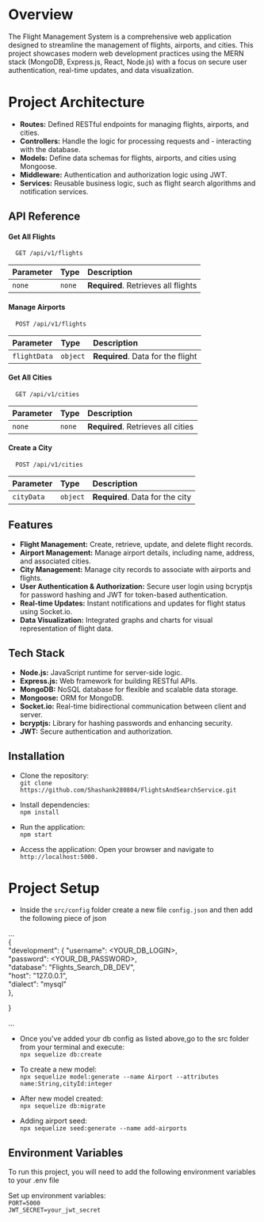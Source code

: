 
# Overview
The Flight Management System is a comprehensive web application designed to streamline the management of flights, airports, and cities. This project showcases modern web development practices using the MERN stack (MongoDB, Express.js, React, Node.js) with a focus on secure user authentication, real-time updates, and data visualization.

# Project Architecture
- **Routes:** Defined RESTful endpoints for managing flights, airports, and cities.
- **Controllers:** Handle the logic for processing requests and - interacting with the database.
- **Models:** Define data schemas for flights, airports, and cities using Mongoose.
- **Middleware:** Authentication and authorization logic using JWT.
- **Services:** Reusable business logic, such as flight search algorithms and notification services.



## API Reference

#### Get All Flights

```http
  GET /api/v1/flights
```

| Parameter | Type     | Description                         |
| :-------- | :------- | :---------------------------------- |
| `none`    | `none`   | **Required**. Retrieves all flights |

#### Manage Airports

```http
  POST /api/v1/flights
```

| Parameter         | Type     | Description                       |
| :---------------- | :------- | :-------------------------------- |
| `flightData`      | `object` | **Required**. Data for the flight |

#### Get All Cities

```http
  GET /api/v1/cities
```

| Parameter         | Type     | Description                        |
| :---------------- | :------- | :--------------------------------- |
| `none`            | `none`   | **Required**. Retrieves all cities |


#### Create a City

```http
  POST /api/v1/cities
```

| Parameter         | Type     | Description                        |
| :---------------- | :------- | :--------------------------------- |
| `cityData`        | `object` | **Required**. Data for the city    |


## Features

- **Flight Management:** Create, retrieve, update, and delete flight records.
- **Airport Management:** Manage airport details, including name, address, and associated cities.
- **City Management:** Manage city records to associate with airports and flights.
- **User Authentication & Authorization:** Secure user login using bcryptjs for password hashing and JWT for token-based authentication.
- **Real-time Updates:** Instant notifications and updates for flight status using Socket.io.
- **Data Visualization:** Integrated graphs and charts for visual representation of flight data.

## Tech Stack

- **Node.js:** JavaScript runtime for server-side logic.          
- **Express.js:** Web framework for building RESTful APIs.  
- **MongoDB:** NoSQL database for flexible and scalable data storage.
- **Mongoose:** ORM for MongoDB.  
- **Socket.io:** Real-time bidirectional communication between client and server.  
- **bcryptjs:** Library for hashing passwords and enhancing security.
- **JWT:** Secure authentication and authorization.


## Installation

- Clone the repository:     
  `git clone https://github.com/Shashank280804/FlightsAndSearchService.git`

- Install dependencies:       
  `npm install`

- Run the application:     
  `npm start`

- Access the application: Open your browser and navigate to
   `http://localhost:5000.`

# Project Setup

- Inside the `src/config` folder create a new file `config.json` and then add the following piece of json

...  
{  
"development": {
"username": <YOUR_DB_LOGIN>,  
"password": <YOUR_DB_PASSWORD>,  
"database": "Flights_Search_DB_DEV",  
"host": "127.0.0.1",  
"dialect": "mysql"  
},

}

...

- Once you've added your db config as listed above,go to the src folder from your terminal and execute:   
  `npx sequelize db:create`

- To create a new model:   
   `npx sequelize model:generate --name Airport --attributes name:String,cityId:integer`

- After new model created:  
  `npx sequelize db:migrate`

- Adding airport seed:  
  `npx sequelize seed:generate --name add-airports`

## Environment Variables

To run this project, you will need to add the following environment variables to your .env file

Set up environment variables:  
`PORT=5000`   
`JWT_SECRET=your_jwt_secret`
